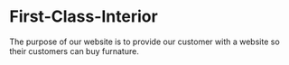# First-Class-Interior 
The purpose of our website is to provide our customer with a website so their customers can buy furnature.

